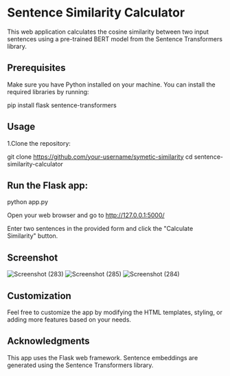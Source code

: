 # Sentence Similarity Calculator

This web application calculates the cosine similarity between two input sentences using a pre-trained BERT model from the Sentence Transformers library.

## Prerequisites

Make sure you have Python installed on your machine. You can install the required libraries by running:

pip install flask sentence-transformers

## Usage
1.Clone the repository:

git clone https://github.com/your-username/symetic-similarity
cd sentence-similarity-calculator

## Run the Flask app:
python app.py

Open your web browser and go to http://127.0.0.1:5000/

Enter two sentences in the provided form and click the "Calculate Similarity" button.

## Screenshot

![Screenshot (283)](https://github.com/Imharsh08/symetic-similarity/assets/122665995/d4d4c19f-3154-45e1-9d4e-46a7c79e77de)
![Screenshot (285)](https://github.com/Imharsh08/symetic-similarity/assets/122665995/b07571d8-501c-4b62-aecd-5740b62283e5)
![Screenshot (284)](https://github.com/Imharsh08/symetic-similarity/assets/122665995/c525643e-4699-4220-8896-727ff95f35f1)


## Customization
Feel free to customize the app by modifying the HTML templates, styling, or adding more features based on your needs.

## Acknowledgments
This app uses the Flask web framework.
Sentence embeddings are generated using the Sentence Transformers library.

